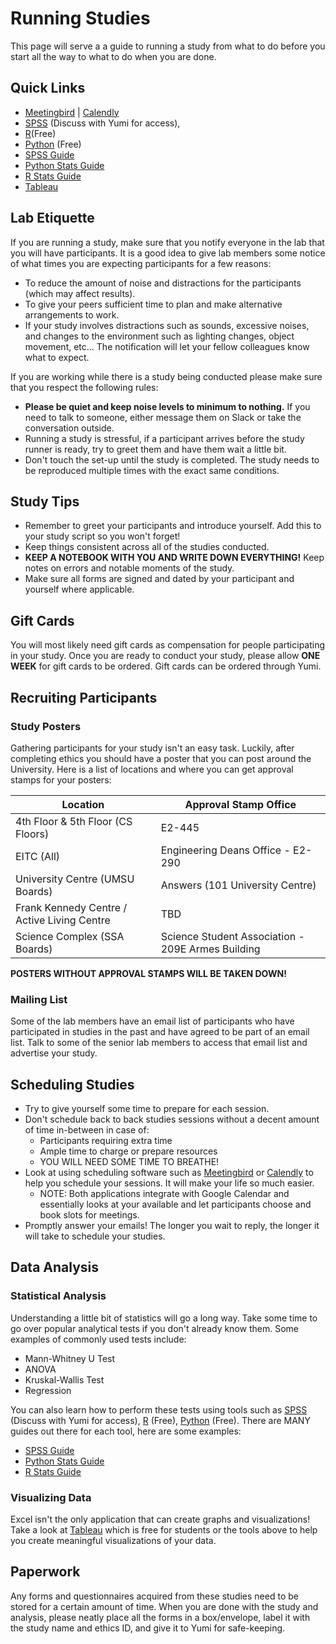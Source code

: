 # Running Studies

This page will serve a a guide to running a study from what to do before you start all the way to what to do when you are done.

## Quick Links
* [Meetingbird](https://meetingbird.com/) | [Calendly](https://calendly.com/) 
* [SPSS](https://www.ibm.com/analytics/spss-statistics-software) (Discuss with Yumi for access), 
* [R](https://www.r-project.org/ )(Free) 
* [Python](https://www.python.org/) (Free)
* [SPSS Guide](https://www.spss-tutorials.com/basics/)
* [Python Stats Guide](https://realpython.com/python-statistics/)
* [R Stats Guide](sphweb.bumc.bu.edu/otlt/MPH-Modules/BS/R/R-Manual/R-Manual-TOC.html)
* [Tableau](https://www.tableau.com/learn/articles/data-visualization)

## Lab Etiquette

If you are running a study, make sure that you notify everyone in the lab that you will have participants. It is a good idea to give lab members some notice of what times you are expecting participants for a few reasons:

* To reduce the amount of noise and distractions for the participants (which may affect results).
* To give your peers sufficient time to plan and make alternative arrangements to work.
* If your study involves distractions such as sounds, excessive noises, and changes to the environment such as lighting changes, object movement, etc... The notification will let your fellow colleagues know what to expect.

If you are working while there is a study being conducted please make sure that you respect the following rules:

* **Please be quiet and keep noise levels to minimum to nothing.** If you need to talk to someone, either message them on Slack or take the conversation outside.
* Running a study is stressful, if a participant arrives before the study runner is ready, try to greet them and have them wait a little bit.
* Don't touch the set-up until the study is completed. The study needs to be reproduced multiple times with the exact same conditions.


## Study Tips

* Remember to greet your participants and introduce yourself. Add this to your study script so you won't forget!
* Keep things consistent across all of the studies conducted.
* **KEEP A NOTEBOOK WITH YOU AND WRITE DOWN EVERYTHING!** Keep notes on errors and notable moments of the study.
* Make sure all forms are signed and dated by your participant and yourself where applicable.

## Gift Cards
You will most likely need gift cards as compensation for people participating in your study. Once you are ready to conduct your study, please allow **ONE WEEK** for gift cards to be ordered. Gift cards can be ordered through Yumi.

## Recruiting Participants

### Study Posters
Gathering participants for your study isn't an easy task. Luckily, after completing ethics you should have a poster that you can post around the University. Here is a list of locations and where you can get approval stamps for your posters:

| Location                                    | Approval Stamp Office                             |
|---------------------------------------------|---------------------------------------------------|
| 4th Floor & 5th Floor (CS Floors)           | E2-445                                            |
| EITC (All)                                  | Engineering Deans Office - E2-290                 |
| University Centre (UMSU Boards)             | Answers (101 University Centre)                   |
| Frank Kennedy Centre / Active Living Centre | TBD                                               |
| Science Complex (SSA Boards)                | Science Student Association - 209E Armes Building |

**POSTERS WITHOUT APPROVAL STAMPS WILL BE TAKEN DOWN!** 

### Mailing List
Some of the lab members have an email list of participants who have participated in studies in the past and have agreed to be part of an email list. Talk to some of the senior lab members to access that email list and advertise your study. 

## Scheduling Studies
* Try to give yourself some time to prepare for each session. 
* Don't schedule back to back studies sessions without a decent amount of time in-between in case of:
    * Participants requiring extra time
    * Ample time to charge or prepare resources
    * YOU WILL NEED SOME TIME TO BREATHE!
* Look at using scheduling software such as [Meetingbird](https://meetingbird.com/) or [Calendly](https://calendly.com/) to help you schedule your sessions. It will make your life so much easier.
    * NOTE: Both applications integrate with Google Calendar and essentially looks at your available and let participants choose and book slots for meetings.
* Promptly answer your emails! The longer you wait to reply, the longer it will take to schedule your studies.

## Data Analysis

### Statistical Analysis
Understanding a little bit of statistics will go a long way. Take some time to go over popular analytical tests if you don't already know them. Some examples of commonly used tests include:
* Mann-Whitney U Test
* ANOVA
* Kruskal-Wallis Test
* Regression

You can also learn how to perform these tests using tools such as [SPSS](https://www.ibm.com/analytics/spss-statistics-software) (Discuss with Yumi for access), [R](https://www.r-project.org/) (Free), [Python](https://www.python.org/) (Free). There are MANY guides out there for each tool, here are some examples:
* [SPSS Guide](https://www.spss-tutorials.com/basics/)
* [Python Stats Guide](https://realpython.com/python-statistics/)
* [R Stats Guide](sphweb.bumc.bu.edu/otlt/MPH-Modules/BS/R/R-Manual/R-Manual-TOC.html)

### Visualizing Data
Excel isn't the only application that can create graphs and visualizations! Take a look at [Tableau](https://www.tableau.com/learn/articles/data-visualization) which is free for students or the tools above to help you create meaningful visualizations of your data.

## Paperwork
Any forms and questionnaires acquired from these studies need to be stored for a certain amount of time. When you are done with the study and analysis, please neatly place all the forms in a box/envelope, label it with the study name and ethics ID, and give it to Yumi for safe-keeping.


